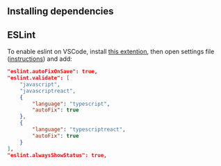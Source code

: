 ## Installing dependencies

## ESLint 

To enable eslint on VSCode, install [this extention](https://marketplace.visualstudio.com/items?itemName=dbaeumer.vscode-eslint), then open settings file ([instructions](https://code.visualstudio.com/docs/getstarted/settings#_settings-file-locations)) and add:
```json
"eslint.autoFixOnSave": true,
"eslint.validate": [
    "javascript",
    "javascriptreact",
    {
        "language": "typescript",
        "autoFix": true
    },
    {
        "language": "typescriptreact",
        "autoFix": true
    }
],      
"eslint.alwaysShowStatus": true,
```